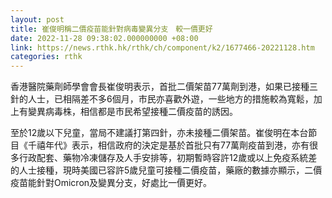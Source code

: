 ```yaml
---
layout: post
title: 崔俊明稱二價疫苗能針對病毒變異分支　較一價更好
date: 2022-11-28 09:38:02.000000000 +08:00
link: https://news.rthk.hk/rthk/ch/component/k2/1677466-20221128.htm
categories: rthk
---
```


香港醫院藥劑師學會會長崔俊明表示，首批二價架苗77萬劑到港，如果已接種三針的人士，已相隔差不多6個月，市民亦喜歡外遊，一些地方的措施較為寬鬆，加上有變異病毒株，相信都是市民希望接種二價疫苗的誘因。

至於12歲以下兒童，當局不建議打第四針，亦未接種二價架苗。崔俊明在本台節目《千禧年代》表示，相信政府的決定是基於首批只有77萬劑疫苗到港，亦有很多行政配套、藥物冷凍儲存及人手安排等，初期暫時容許12歲或以上免疫系統差的人士接種，現時美國已容許5歲兒童可接種二價疫苗，藥廠的數據亦顯示，二價疫苗能針對Omicron及變異分支，好處比一價更好。

